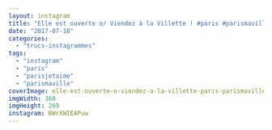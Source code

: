 ```yaml
---
layout: instagram
title: "Elle est ouverte o/ Viendez à la Villette ! #paris #parismaville #parisjetaime"
date: "2017-07-18"
categories: 
  - "trucs-instagrammes"
tags: 
  - "instagram"
  - "paris"
  - "parisjetaime"
  - "parismaville"
coverImage: elle-est-ouverte-o-viendez-a-la-villette-paris-parismaville-parisjetaime.jpg
imgWidth: 360
imgHeight: 269
instagram: BWrXWIEAPuw
---
```

